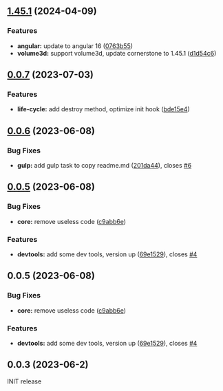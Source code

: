 ## [1.45.1](https://github.com/yanqzsu/ng-corner/compare/0.0.7...1.45.1) (2024-04-09)


### Features

* **angular:** update to angular 16 ([0763b55](https://github.com/yanqzsu/ng-corner/commit/0763b5526652d8481756d6b40a2dcef896affded))
* **volume3d:** support volume3d, update cornerstone to 1.45.1 ([d1d54c6](https://github.com/yanqzsu/ng-corner/commit/d1d54c619636f56674bc3e082db366bcedf04a05))



## [0.0.7](https://github.com/yanqzsu/ng-corner/compare/0.0.6...0.0.7) (2023-07-03)


### Features

* **life-cycle:** add destroy method, optimize init hook ([bde15e4](https://github.com/yanqzsu/ng-corner/commit/bde15e449d44175892b3fa80ea7eff030eee1376))



## [0.0.6](https://github.com/yanqzsu/ng-corner/compare/0.0.5...0.0.6) (2023-06-08)


### Bug Fixes

* **gulp:** add gulp task to copy readme.md ([201da44](https://github.com/yanqzsu/ng-corner/commit/201da448460d400fd59b90f85ba388cbb033fbb5)), closes [#6](https://github.com/yanqzsu/ng-corner/issues/6)



## [0.0.5](https://github.com/yanqzsu/ng-corner/compare/c9abb6e463917de7cb440b582db445ffabf48afc...0.0.5) (2023-06-08)


### Bug Fixes

* **core:** remove useless code ([c9abb6e](https://github.com/yanqzsu/ng-corner/commit/c9abb6e463917de7cb440b582db445ffabf48afc))


### Features

* **devtools:** add some dev tools, version up ([69e1529](https://github.com/yanqzsu/ng-corner/commit/69e15299b0e6d076cfde8d00b51cc75b807d8b65)), closes [#4](https://github.com/yanqzsu/ng-corner/issues/4)



## 0.0.5 (2023-06-08)


### Bug Fixes

* **core:** remove useless code ([c9abb6e](https://github.com/yanqzsu/ng-corner/commit/c9abb6e463917de7cb440b582db445ffabf48afc))


### Features

* **devtools:** add some dev tools, version up ([69e1529](https://github.com/yanqzsu/ng-corner/commit/69e15299b0e6d076cfde8d00b51cc75b807d8b65)), closes [#4](https://github.com/yanqzsu/ng-corner/issues/4)



## 0.0.3 (2023-06-2)
INIT release
